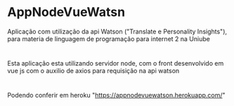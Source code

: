 # AppNodeVueWatsn
Aplicação com utilização da api Watson ("Translate e Personality Insights"), para materia de linguagem de programação para internet 2 na Uniube
#
#
Esta aplicação esta utilizando servidor node, com o front desenvolvido em vue js com o auxilio de axios para requisição na api watson
#
#
Podendo conferir em heroku "https://appnodevuewatson.herokuapp.com/"

